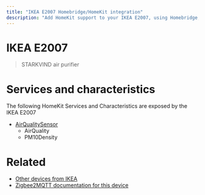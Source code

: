 ```yaml
---
title: "IKEA E2007 Homebridge/HomeKit integration"
description: "Add HomeKit support to your IKEA E2007, using Homebridge, Zigbee2MQTT and homebridge-z2m."
---
```

<!---
This file has been GENERATED using src/docgen/docgen.ts
DO NOT EDIT THIS FILE MANUALLY!
-->
# IKEA E2007
> STARKVIND air purifier


# Services and characteristics
The following HomeKit Services and Characteristics are exposed by
the IKEA E2007

* [AirQualitySensor](../../air_quality.md)
  * AirQuality
  * PM10Density


# Related
* [Other devices from IKEA](../index.md#ikea)
* [Zigbee2MQTT documentation for this device](https://www.zigbee2mqtt.io/devices/E2007.html)